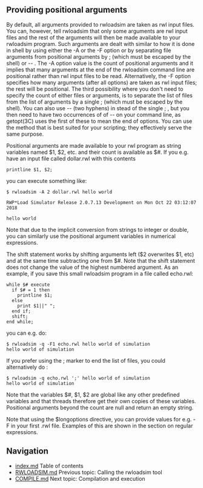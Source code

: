 ## Providing positional arguments
By default, all arguments provided to rwloadsim are taken as rwl input 
files.
You can, however, tell rwloadsim that only some arguments are rwl input 
files and the rest of the arguments will then be made available to your 
rwloadsim program.
Such arguments are dealt with similar to how it is done in shell by 
using either the -A or the -F option or by separating file arguments 
from positional arguments by ; (which must be escaped by the shell) or -- .
The -A option value is the count of positional arguments and it implies 
that many arguments at the end of the rwloadsim command line are 
positional rather than rwl input files to be read.
Alternatively, the -F option specifies how many arguments (after all 
options) are taken as rwl input files; the rest will be positional.
The third possibility where you don't need to specify the count of 
either files or arguments, is to separate the list of files from the 
list of arguments by a single ; (which must be escaped by the shell).
You can also use -- (two hyphens) in stead of the single ; , but you 
then need to have two occurrences of of --  on your command line, as 
getopt(3C) uses the first of these to mean the end of options.
You can use the method that is best suited for your scripting; they 
effectively serve the same purpose.

Positional arguments are made available to your rwl program as string 
variables named $1, $2, etc. and their count is available as $#.
If you e.g. have an input file called dollar.rwl with this contents
```
printline $1, $2;
```
you can execute something like:
```
$ rwloadsim -A 2 dollar.rwl hello world

RWP*Load Simulator Release 2.0.7.13 Development on Mon Oct 22 03:12:07 2018

hello world
```
Note that due to the implicit conversion from strings to integer or 
double, you can similarly use the positional argument variables in 
numerical expressions.

The shift statement works by shifting arguments left ($2 overwrites $1, 
etc) and at the same time subtracting one from $#.
Note that the shift statement does not change the value of the highest 
numbered argument.
As an example, if you save this small rwloadsim program in a file 
called echo.rwl:
```
while $# execute
  if $# = 1 then
    printline $1;
  else
    print $1||" ";
  end if;
  shift;
end while;
```
you can e.g. do:
```
$ rwloadsim -q -F1 echo.rwl hello world of simulation
hello world of simulation
```
If you prefer using the ; marker to end the list of files, you could 
alternatively do :
```
$ rwloadsim -q echo.rwl ';' hello world of simulation
hello world of simulation
```
Note that the variables $#, $1, $2 are global like any other predefined 
variables and that threads therefore get their own copies of these 
variables.
Positional arguments beyond the count are null and return an empty 
string.

Note that using the $longoptions directive, you can provide values for 
e.g. -F in your first .rwl file.
Examples of this are shown in the section on regular expressions.

## Navigation
* [index.md](index.md#rwpload-simulator-users-guide) Table of contents
* [RWLOADSIM.md](RWLOADSIM.md) Previous topic: Calling the rwloadsim tool
* [COMPILE.md](COMPILE.md) Next topic: Compilation and execution
